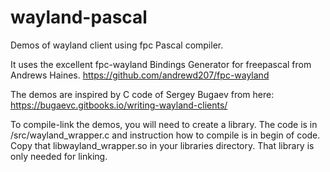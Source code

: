 # wayland-pascal
Demos of wayland client using fpc Pascal compiler.

It uses the excellent fpc-wayland Bindings Generator for freepascal from Andrews Haines.
https://github.com/andrewd207/fpc-wayland

The demos are inspired by C code of Sergey Bugaev from here:
https://bugaevc.gitbooks.io/writing-wayland-clients/

To compile-link the demos, you will need to create a library.
The code  is in /src/wayland_wrapper.c and instruction how to compile is in begin of code.
Copy that libwayland_wrapper.so in your libraries directory. That library is only needed for linking.
